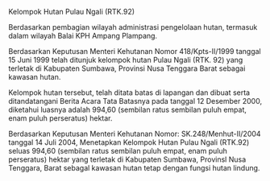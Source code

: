 Kelompok Hutan Pulau Ngali (RTK.92)

Berdasarkan pembagian wilayah administrasi pengelolaan hutan, termasuk dalam wilayah Balai KPH Ampang Plampang.

Berdasarkan Keputusan Menteri Kehutanan Nomor 418/Kpts-II/1999 tanggal 15 Juni 1999 telah ditunjuk kelompok hutan Pulau Ngali (RTK. 92) yang terletak di Kabupaten Sumbawa, Provinsi Nusa Tenggara Barat sebagai kawasan hutan.

Kelompok hutan tersebut, telah ditata batas di lapangan dan dibuat serta ditandatangani Berita Acara Tata Batasnya pada tanggal 12 Desember 2000, diketahui luasnya adalah 994,60 (sembilan ratus sembilan puluh empat, enam puluh perseratus) hektar.

Berdasarkan Keputusan Menteri Kehutanan Nomor: SK.248/Menhut-II/2004 tanggal 14 Juli 2004, Menetapkan Kelompok Hutan Pulau Ngali (RTK.92) seluas 994,60 (sembilan ratus sembilan puluh empat, enam puluh perseratus) hektar yang terletak di Kabupaten Sumbawa, Provinsl Nusa Tenggara, Barat sebagal kawasan hutan tetap dengan fungsi hutan lindung.